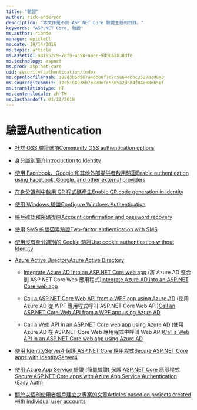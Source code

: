 ```yaml
---
title: "驗證"
author: rick-anderson
description: "本文件是不同 ASP.NET Core 驗證主題的目錄。"
keywords: "ASP.NET Core, 驗證"
ms.author: riande
manager: wpickett
ms.date: 10/14/2016
ms.topic: article
ms.assetid: 981852c9-78f9-4590-aaee-9d50a2838dfe
ms.technology: aspnet
ms.prod: asp.net-core
uid: security/authentication/index
ms.openlocfilehash: 182d3b5d567a46bb0f7d7c5864ebbc252782d8a3
ms.sourcegitcommit: 12e5194936b7e820efc5505a2d5d4f84e88eb5ef
ms.translationtype: HT
ms.contentlocale: zh-TW
ms.lasthandoff: 01/11/2018
---
```

# <a name="authentication"></a><span data-ttu-id="15aaf-104">驗證</span><span class="sxs-lookup"><span data-stu-id="15aaf-104">Authentication</span></span>

* [<span data-ttu-id="15aaf-105">社群 OSS 驗證選項</span><span class="sxs-lookup"><span data-stu-id="15aaf-105">Community OSS authentication options</span></span>](community.md)

* [<span data-ttu-id="15aaf-106">身分識別簡介</span><span class="sxs-lookup"><span data-stu-id="15aaf-106">Introduction to Identity</span></span>](identity.md)

* [<span data-ttu-id="15aaf-107">使用 Facebook、Google 和其他外部提供者啟用驗證</span><span class="sxs-lookup"><span data-stu-id="15aaf-107">Enable authentication using Facebook, Google, and other external providers</span></span>](social/index.md)

* [<span data-ttu-id="15aaf-108">在身分識別中啟用 QR 程式碼產生</span><span class="sxs-lookup"><span data-stu-id="15aaf-108">Enable QR code generation in Identity</span></span>](identity-enable-qrcodes.md)

* [<span data-ttu-id="15aaf-109">使用 Windows 驗證</span><span class="sxs-lookup"><span data-stu-id="15aaf-109">Configure Windows Authentication</span></span>](windowsauth.md)

* [<span data-ttu-id="15aaf-110">帳戶確認和密碼復原</span><span class="sxs-lookup"><span data-stu-id="15aaf-110">Account confirmation and password recovery</span></span>](accconfirm.md)

* [<span data-ttu-id="15aaf-111">使用 SMS 的雙因素驗證</span><span class="sxs-lookup"><span data-stu-id="15aaf-111">Two-factor authentication with SMS</span></span>](2fa.md)

* [<span data-ttu-id="15aaf-112">使用沒有身分識別的 Cookie 驗證</span><span class="sxs-lookup"><span data-stu-id="15aaf-112">Use cookie authentication without Identity</span></span>](cookie.md)

* [<span data-ttu-id="15aaf-113">Azure Active Directory</span><span class="sxs-lookup"><span data-stu-id="15aaf-113">Azure Active Directory</span></span>](azure-active-directory/index.md)

  * <span data-ttu-id="15aaf-114">[Integrate Azure AD Into an ASP.NET Core web app](https://azure.microsoft.com/documentation/samples/active-directory-dotnet-webapp-openidconnect-aspnetcore/) (將 Azure AD 整合到 ASP.NET Core Web 應用程式)</span><span class="sxs-lookup"><span data-stu-id="15aaf-114">[Integrate Azure AD into an ASP.NET Core web app](https://azure.microsoft.com/documentation/samples/active-directory-dotnet-webapp-openidconnect-aspnetcore/)</span></span>

  * <span data-ttu-id="15aaf-115">[Call a ASP.NET Core Web API from a WPF app using Azure AD](https://azure.microsoft.com/documentation/samples/active-directory-dotnet-native-aspnetcore/) (使用 Azure AD 從 WPF 應用程式呼叫 ASP.NET Core Web API)</span><span class="sxs-lookup"><span data-stu-id="15aaf-115">[Call an ASP.NET Core Web API from a WPF app using Azure AD](https://azure.microsoft.com/documentation/samples/active-directory-dotnet-native-aspnetcore/)</span></span>

  * <span data-ttu-id="15aaf-116">[Call a Web API in an ASP.NET Core web app using Azure AD](https://azure.microsoft.com/documentation/samples/active-directory-dotnet-webapp-webapi-openidconnect-aspnetcore/) (使用 Azure AD 在 ASP.NET Core Web 應用程式中呼叫 Web API)</span><span class="sxs-lookup"><span data-stu-id="15aaf-116">[Call a Web API in an ASP.NET Core web app using Azure AD](https://azure.microsoft.com/documentation/samples/active-directory-dotnet-webapp-webapi-openidconnect-aspnetcore/)</span></span>

* [<span data-ttu-id="15aaf-117">使用 IdentityServer4 保護 ASP.NET Core 應用程式</span><span class="sxs-lookup"><span data-stu-id="15aaf-117">Secure ASP.NET Core apps with IdentityServer4</span></span>](http://docs.identityserver.io/en/release/)

* [<span data-ttu-id="15aaf-118">使用 Azure App Service 驗證 (簡單驗證) 保護 ASP.NET Core 應用程式</span><span class="sxs-lookup"><span data-stu-id="15aaf-118">Secure ASP.NET Core apps with Azure App Service Authentication (Easy Auth)</span></span>](https://docs.microsoft.com/azure/app-service/app-service-authentication-overview)

* [<span data-ttu-id="15aaf-119">關於以個別使用者帳戶建立之專案的文章</span><span class="sxs-lookup"><span data-stu-id="15aaf-119">Articles based on projects created with individual user accounts</span></span>](xref:security/authentication/individual)
